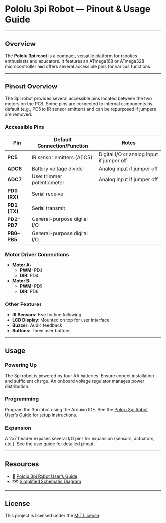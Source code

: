 
# Pololu 3pi Robot — Pinout & Usage Guide

---

## Overview

The **Pololu 3pi robot** is a compact, versatile platform for robotics enthusiasts and educators. It features an ATmega168 or ATmega328 microcontroller and offers several accessible pins for various functions.

---

## Pinout Overview

The 3pi robot provides several accessible pins located between the two motors on the PCB. Some pins are connected to internal components by default (e.g., PC5 to IR sensor emitters) and can be repurposed if jumpers are removed.

### Accessible Pins

| Pin         | Default Connection/Function                                 | Notes                                      |
|-------------|-------------------------------------------------------------|--------------------------------------------|
| **PC5**     | IR sensor emitters (ADC5)                                  | Digital I/O or analog input if jumper off  |
| **ADC6**    | Battery voltage divider                                     | Analog input if jumper off                 |
| **ADC7**    | User trimmer potentiometer                                  | Analog input if jumper off                 |
| **PD0 (RX)**| Serial receive                                             |                                            |
| **PD1 (TX)**| Serial transmit                                            |                                            |
| **PD2–PD7** | General-purpose digital I/O                                |                                            |
| **PB0–PB5** | General-purpose digital I/O                                |                                            |

### Motor Driver Connections

- **Motor A:**
  - **PWM:** PD3
  - **DIR:** PD4
- **Motor B:**
  - **PWM:** PD5
  - **DIR:** PD6

### Other Features

- **IR Sensors:** Five for line following
- **LCD Display:** Mounted on top for user interface
- **Buzzer:** Audio feedback
- **Buttons:** Three user buttons

---

## Usage

### Powering Up

The 3pi robot is powered by four AA batteries. Ensure correct installation and sufficient charge. An onboard voltage regulator manages power distribution.

### Programming

Program the 3pi robot using the Arduino IDE. See the [Pololu 3pi Robot User’s Guide](https://www.pololu.com/docs/0J21/) for setup instructions.

### Expansion

A 2x7 header exposes several I/O pins for expansion (sensors, actuators, etc.). See the user guide for detailed pinout.

---

## Resources

- 📖 [Pololu 3pi Robot User’s Guide](https://www.pololu.com/docs/0J21/)
- 🗺️ [Simplified Schematic Diagram](https://www.pololu.com/picture/view/0J1164)

---

## License

This project is licensed under the [MIT License](https://opensource.org/licenses/MIT).
